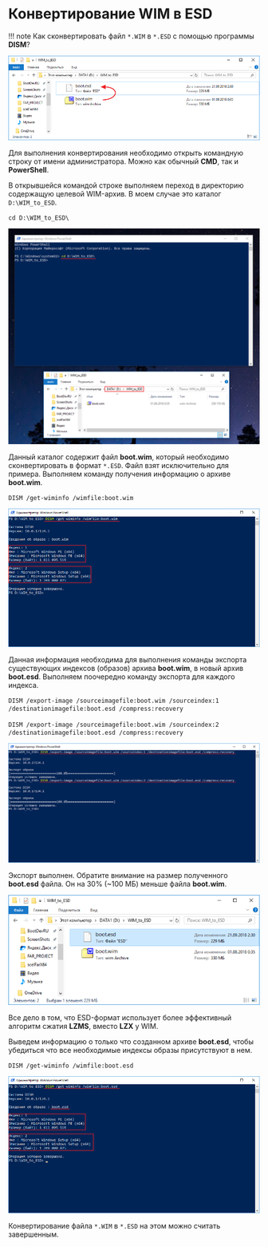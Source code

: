 # Конвертирование WIM в ESD

!!! note
    Как сконвертировать файл `*.WIM` в `*.ESD` с помощью программы **DISM**?

![](../../../images/software/win-serv-wimesd_1.png)

Для выполнения конвертирования необходимо открыть командную строку от имени администратора. Можно как обычный **CMD**, так и **PowerShell**.

В открывшейся командой строке выполняем переход в директорию содержащую целевой WIM-архив. В моем случае это каталог `D:\WIM_to_ESD`.

```plaintext
cd D:\WIM_to_ESD\
```

![](../../../images/software/win-serv-wimesd_2.png)

Данный каталог содержит файл **boot.wim**, который необходимо сконвертировать в формат `*.ESD`. Файл взят исключительно для примера. Выполняем команду получения информацию о архиве **boot.wim**.

```plaintext
DISM /get-wiminfo /wimfile:boot.wim
```

![](../../../images/software/win-serv-wimesd_3.png)

Данная информация необходима для выполнения команды экспорта существующих индексов (образов) архива **boot.wim**, в новый архив **boot.esd**. Выполняем поочередно команду экспорта для каждого индекса.

```plaintext
DISM /export-image /sourceimagefile:boot.wim /sourceindex:1 /destinationimagefile:boot.esd /compress:recovery

DISM /export-image /sourceimagefile:boot.wim /sourceindex:2 /destinationimagefile:boot.esd /compress:recovery
```

![](../../../images/software/win-serv-wimesd_4.png)

Экспорт выполнен. Обратите внимание на размер полученного **boot.esd** файла. Он на 30% (~100 МБ) меньше файла **boot.wim**.

![](../../../images/software/win-serv-wimesd_5.png)

Все дело в том, что ESD-формат использует более эффективный алгоритм сжатия **LZMS**, вместо **LZX** у WIM.

Выведем информацию о только что созданном архиве **boot.esd**, чтобы убедиться что все необходимые индексы образы присутствуют в нем.

```plaintext
DISM /get-wiminfo /wimfile:boot.esd
```

![](../../../images/software/win-serv-wimesd_6.png)

Конвертирование файла `*.WIM` в `*.ESD` на этом можно считать завершенным.